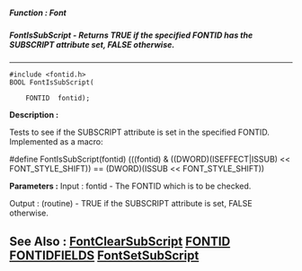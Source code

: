 ##### Function : Font
##### FontIsSubScript - Returns TRUE if the specified FONTID has the SUBSCRIPT attribute set, FALSE otherwise.
---
```
#include <fontid.h>
BOOL FontIsSubScript(

	FONTID  fontid);
```
**Description :**

Tests to see if the SUBSCRIPT attribute is set in the specified FONTID.  
Implemented as a macro:

#define FontIsSubScript(fontid) (((fontid) & ((DWORD)(ISEFFECT|ISSUB) << 
FONT_STYLE_SHIFT)) == (DWORD)(ISSUB << FONT_STYLE_SHIFT))

**Parameters :**
Input :
fontid  -  The FONTID which is to be checked.

Output :
(routine)  -  TRUE if the SUBSCRIPT attribute is set, FALSE otherwise.



**See Also :**
[FontClearSubScript](/reference/Func/FontClearSubScript)
[FONTID](/reference/Data/FONTID)
[FONTIDFIELDS](/reference/Data/FONTIDFIELDS)
[FontSetSubScript](/reference/Func/FontSetSubScript)
---
